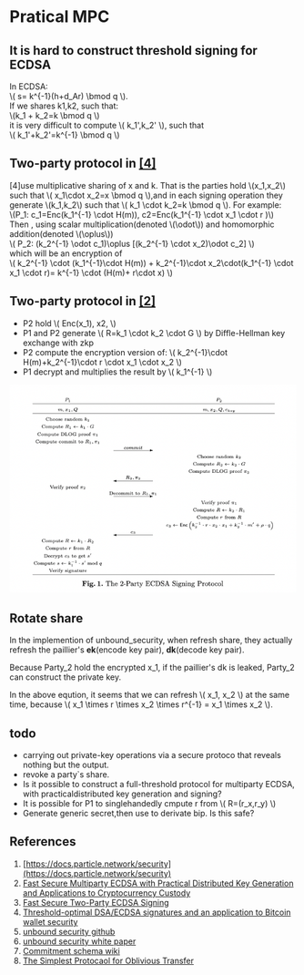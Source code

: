 # Pratical MPC

## It is hard to construct threshold signing for ECDSA

In ECDSA: \
 \\( s= k^{-1}(h+d_Ar) \bmod q \\).  \
If we shares k1,k2, such that:   \
  \\(k_1 + k_2=k \bmod q \\)  \
it is very difficult to compute \\( k_1',k_2' \\), such that  \
 \\( k_1'+k_2'=k^{-1} \bmod q \\)

## Two-party protocol in <a href="#r4">[4]</a>

[4]use multiplicative sharing of x and k. That is the parties hold \\(x_1,x_2\\) such that \\( x_1\cdot x_2=x \bmod q \\),and in each signing operation they generate \\(k_1,k_2\\) such that \\( k_1 \cdot k_2=k \bmod q \\). For example: \
\\(P_1: c_1=Enc(k_1^{-1} \cdot H(m)), c2=Enc(k_1^{-1} \cdot x_1 \cdot r )\\) \
Then , using scalar multiplication(denoted \\(\odot\\)) and homomorphic addition(denoted \\(\oplus\\))  \
\\( P_2: (k_2^{-1} \odot c_1)\oplus [(k_2^{-1} \cdot x_2)\odot c_2] \\) \
which will be an encryption of  \
\\( k_2^{-1} \cdot (k_1^{-1}\cdot H(m)) + k_2^{-1}\cdot x_2\cdot(k_1^{-1} \cdot x_1 \cdot r)= k^{-1} \cdot (H(m)+ r\cdot x) \\)

## Two-party protocol in <a href="r2">[2]</a>

* P2 hold \\( Enc(x_1), x2, \\)
* P1 and P2 generate \\( R=k_1 \cdot k_2 \cdot G \\) by Diffle-Hellman key exchange with zkp
* P2 compute the encryption version of: \\( k_2^{-1}\cdot H(m)+k_2^{-1}\cdot r \cdot x_1 \cdot x_2 \\)
* P1 decrypt and multiplies the result by \\( k_1^{-1} \\)

![two-party-sign](./assets/two-party-sign.png)

## Rotate share

In the implemention of unbound_security, when refresh share, they actually refresh the paillier's **ek**(encode key pair), **dk**(decode key pair).

Because Party_2 hold the encrypted x_1, if the paillier's dk is leaked, Party_2 can construct the private key.

In the above eqution, it seems that we can refresh \\( x_1, x_2 \\) at the same time, because \\( x_1 \times r \times x_2 \times r^{-1} = x_1 \times x_2 \\).

## todo

* carrying out private-key operations via a secure protoco that reveals nothing but the output.
* revoke a party`s share.
* Is it possible to construct a full-threshold protocol for multiparty ECDSA, with practicaldistributed key generation and signing?
* It is possible for P1 to singlehandedly cmpute r from \\( R=(r_x,r_y) \\)
* Generate generic secret,then use to derivate bip. Is this safe?

## References

1. [https://docs.particle.network/security](https://docs.particle.network/security)
2. <a id="r2" href="https://eprint.iacr.org/2018/987.pdf">Fast Secure Multiparty ECDSA with Practical Distributed Key Generation and Applications to Cryptocurrency Custody</a>
3. [Fast Secure Two-Party ECDSA Signing](https://eprint.iacr.org/2017/552.pdf)
4. <a id="r4" href="https://eprint.iacr.org/2016/013.pdf">Threshold-optimal DSA/ECDSA signatures and an application to Bitcoin wallet security</a>
5. [unbound security github](https://github.com/unboundsecurity/blockchain-crypto-mpc)
6. [unbound security white paper](https://github.com/unboundsecurity/blockchain-crypto-mpc/blob/master/docs/Unbound_Cryptocurrency_Wallet_Library_White_Paper.md)
7. [Commitment schema wiki](https://en.wikipedia.org/wiki/Commitment_scheme)
8. [The Simplest Protocaol for Oblivious Transfer](https://eprint.iacr.org/2015/267.pdf)
